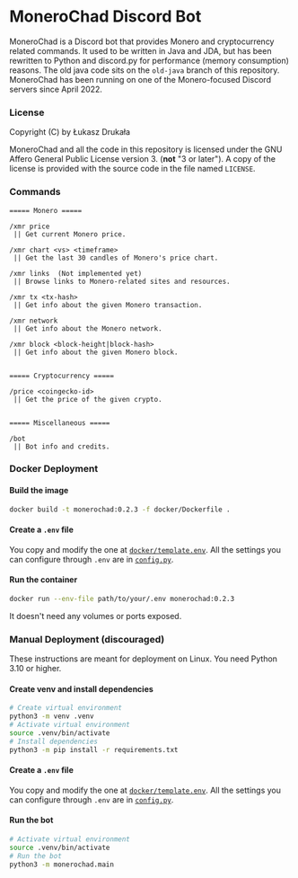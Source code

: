 # MoneroChad Discord Bot
MoneroChad is a Discord bot that provides Monero and cryptocurrency related commands.
It used to be written in Java and JDA, but has been rewritten to Python and discord.py
for performance (memory consumption) reasons. The old java code sits on the `old-java` branch
of this repository. MoneroChad has been running on one of the Monero-focused Discord servers
since April 2022.

### License

Copyright (C) by Łukasz Drukała

MoneroChad and all the code in this repository is licensed under the GNU Affero General Public License version 3.
(**not** "3 or later"). A copy of the license is provided with the source code in the file named `LICENSE`.

### Commands
```
===== Monero =====

/xmr price
 || Get current Monero price.

/xmr chart <vs> <timeframe>
 || Get the last 30 candles of Monero's price chart.

/xmr links  (Not implemented yet)
 || Browse links to Monero-related sites and resources.

/xmr tx <tx-hash>
 || Get info about the given Monero transaction.

/xmr network
 || Get info about the Monero network.

/xmr block <block-height|block-hash>
 || Get info about the given Monero block.


===== Cryptocurrency =====

/price <coingecko-id>
 || Get the price of the given crypto.


===== Miscellaneous =====

/bot
 || Bot info and credits.
```

### Docker Deployment

#### Build the image
```sh
docker build -t monerochad:0.2.3 -f docker/Dockerfile .
```

#### Create a `.env` file
You copy and modify the one at [`docker/template.env`](docker/template.env).
All the settings you can configure through `.env` are in [`config.py`](monerochad/config.py).

#### Run the container
```sh
docker run --env-file path/to/your/.env monerochad:0.2.3
```
It doesn't need any volumes or ports exposed.

### Manual Deployment (discouraged)
These instructions are meant for deployment on Linux. You need Python 3.10 or higher.

#### Create venv and install dependencies
```sh
# Create virtual environment
python3 -m venv .venv
# Activate virtual environment
source .venv/bin/activate
# Install dependencies
python3 -m pip install -r requirements.txt
```

#### Create a `.env` file
You copy and modify the one at [`docker/template.env`](docker/template.env).
All the settings you can configure through `.env` are in [`config.py`](monerochad/config.py).

#### Run the bot
```sh
# Activate virtual environment
source .venv/bin/activate
# Run the bot
python3 -m monerochad.main
```
